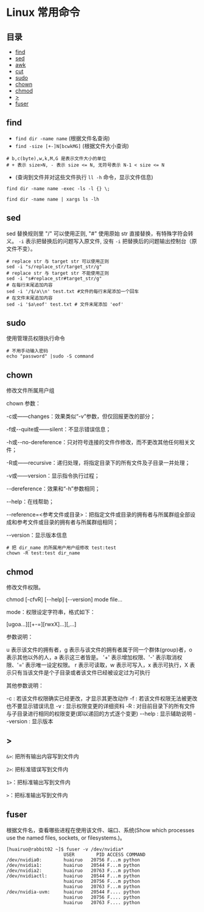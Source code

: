# Linux 常用命令

## 目录
* [find](#find)
* [sed](#sed)
* [awk](#awk)
* [cut](#cut)
* [sudo](#sudo)
* [chown](#chown)
* [chmod](#chmod)
* [>](#>)
* [fuser](#fuser)


## <h2 id="find">find</h2>

* `find dir -name name` (根据文件名查询)
* `find -size [+-]N[bcwkMG]` (根据文件大小查询)
```
# b,c(byte),w,k,M,G 是表示文件大小的单位
# + 表示 size>N, - 表示 size <= N, 无符号表示 N-1 < size <= N  
```
*  (查询到文件并对这些文件执行 `ll -h` 命令，显示文件信息)

`find dir -name name -exec -ls -l {} \;`

`find dir -name name | xargs ls -lh`


## <h2 id="sed">sed</h2>

sed 替换规则里 "/" 可以使用正则, "#" 使用原始 str 直接替换，有特殊字符会转义。 
`-i` 表示把替换后的问题写入原文件, 没有 `-i` 把替换后的问题输出控制台（原文件不变）。

```
# replace str 与 target str 可以使用正则
sed -i "s/replace_str/target_str/g"
# replace str 与 target str 不能使用正则
sed -i "s#replace_str#target_str/g"
# 在每行末尾追加内容
sed -i '/$/a\\n' test.txt #文件的每行末尾添加一个回车
# 在文件末尾追加内容
sed -i '$a\eof' test.txt # 文件末尾添加 'eof'
```

## <h2 id="sudo">sudo</h2>

使用管理员权限执行命令

```
# 不用手动输入密码
echo "password" |sudo -S command

```

## <h2 id="chown">chown</h2>

修改文件所属用户组

chown 参数：

-c或——changes：效果类似“-v”参数，但仅回报更改的部分；

-f或--quite或——silent：不显示错误信息；

-h或--no-dereference：只对符号连接的文件作修改，而不更改其他任何相关文件；

-R或——recursive：递归处理，将指定目录下的所有文件及子目录一并处理；

-v或——version：显示指令执行过程；

--dereference：效果和“-h”参数相同；

--help：在线帮助；

--reference=<参考文件或目录>：把指定文件或目录的拥有者与所属群组全部设成和参考文件或目录的拥有者与所属群组相同；

--version：显示版本信息

```
# 把 dir_name 的所属用户用户组修改 test:test
chown -R test:test dir_name
```

## <h2 id="chmod">chmod</h2>

修改文件权限。

chmod [-cfvR] [--help] [--version] mode file...

mode：权限设定字符串，格式如下：

[ugoa...][[+-=][rwxX]...][,...]

参数说明：

u 表示该文件的拥有者，g 表示与该文件的拥有者属于同一个群体(group)者，o 表示其他以外的人，a 表示这三者皆是。
'+' 表示增加权限、'-' 表示取消权限、'=' 表示唯一设定权限。
r 表示可读取，w 表示可写入，x 表示可执行，X 表示只有当该文件是个子目录或者该文件已经被设定过为可执行

其他参数说明：

-c : 若该文件权限确实已经更改，才显示其更改动作
-f : 若该文件权限无法被更改也不要显示错误讯息
-v : 显示权限变更的详细资料
-R : 对目前目录下的所有文件与子目录进行相同的权限变更(即以递回的方式逐个变更)
--help : 显示辅助说明
--version : 显示版本

## <h2 id=">">></h2>

`&>`: 把所有输出内容写到文件内
 
`2>`: 把标准错误写到文件内

`1>`：把标准输出写到文件内

`>`：把标准输出写到文件内


## <h2 id="fuser">fuser</h2>

根据文件名，查看哪些进程在使用该文件、端口、系统(Show which processes use the 
named files, sockets, or filesystems.)。

```
[huairuo@rabbit02 ~]$ fuser -v /dev/nvidia*
                     USER        PID ACCESS COMMAND
/dev/nvidia0:        huairuo   20756 F...m python
/dev/nvidia1:        huairuo   20544 F...m python
/dev/nvidia2:        huairuo   20763 F...m python
/dev/nvidiactl:      huairuo   20544 F...m python
                     huairuo   20756 F...m python
                     huairuo   20763 F...m python
/dev/nvidia-uvm:     huairuo   20544 F.... python
                     huairuo   20756 F.... python
                     huairuo   20763 F.... python
```

